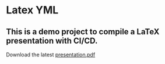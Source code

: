 
# Latex YML
## This is a demo project to compile a LaTeX presentation with CI/CD.
Download the latest [presentation.pdf](releases/latest/download/presentation.pdf)
